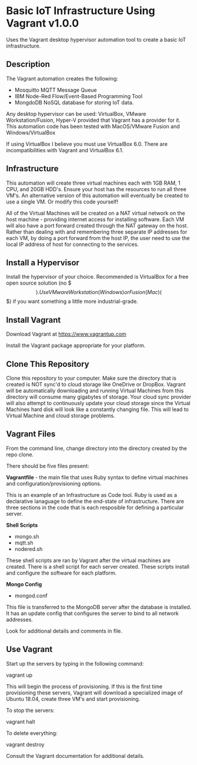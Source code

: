 # Basic IoT Infrastructure Using Vagrant v1.0.0

Uses the Vagrant desktop hypervisor automation tool to create a basic IoT infrastructure.

## Description

The Vagrant automation creates the following:

* Mosquitto MQTT Message Queue
* IBM Node-Red Flow/Event-Based Programming Tool
* MongdoDB NoSQL database for storing IoT data.

Any desktop hypervisor can be used: VirtualBox, VMware Workstation/Fusion, Hyper-V provided that Vagrant has a provider for it.  This automation code has been tested with MacOS/VMware Fusion and Windows/VirtualBox

If using VirtualBox I believe you must use VirtualBox 6.0.  There are incompatibilities with Vagrant and VirtualBox 6.1.

## Infrastructure

This automation will create three virtual machines each with 1GB RAM, 1 CPU, and 20GB HDD's.  Ensure your host has the resources to run all three VM's.  An alternative version of this automation will eventually be created to use a single VM.  Or modify this code yourself!

All of the Virtual Machines will be created on a NAT virtual network on the host machine - providing internet access for installing software.  Each VM will also have a port forward created through the NAT gateway on the host.  Rather than dealing with and remembering three separate IP addresses for each VM, by doing a port forward from the host IP, the user need to use the local IP address of host for connecting to the services. 

## Install a Hypervisor

Install the hypervisor of your choice.   Recommended is VirtualBox for a free open source solution (no $$$).  Use VMware Workstation (Windows) or Fusion (Mac) ($$$) if you want something a little more industrial-grade.

## Install Vagrant

Download Vagrant at https://www.vagrantup.com

Install the Vagrant package appropriate for your platform.

## Clone This Repository

Clone this repository to your computer.  Make sure the directory that is created is NOT sync'd to cloud storage like OneDrive or DropBox.   Vagrant will be automatically downloading and running Virtual Machines from this directory will consume many gigabytes of storage.  Your cloud sync provider will also attempt to continuously update your cloud storage since the Virtual Machines hard disk will look like a constantly changing file.  This will lead to Virtual Machine and cloud storage problems.

## Vagrant Files

From the command line, change directory into the directory created by the repo clone.

There should be five files present:

**Vagrantfile** - the main file that uses Ruby syntax to define virtual machines and configuration/provisioning options.

This is an example of an Infrastructure as Code tool.  Ruby is used as a declarative lanaguage to define the end-state of infrastructure.  There are three sections in the code that is each resposible for defining a particular server.

**Shell Scripts**
* mongo.sh
* mqtt.sh
* nodered.sh

These shell scripts are ran by Vagrant after the virtual machines are created.  There is a shell script for each server created.  These scripts install and configure the software for each platform.

**Mongo Config**
* mongod.conf

This file is transferred to the MongoDB server after the database is installed.  It has an update config that configures the server to bind to all network addresses.

Look for additional details and comments in file.

## Use Vagrant

Start up the servers by typing in the following command:

vagrant up

This will begin the process of provisioning.   If this is the first time provisioning these servers, Vagrant will download a specialized image of Ubuntu 18.04, create three VM's and start provisioning.

To stop the servers:

vagrant halt

To delete everything:

vagrant destroy

Consult the Vagrant documentation for additional details.
